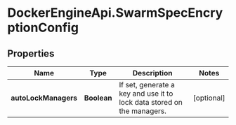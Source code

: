 # DockerEngineApi.SwarmSpecEncryptionConfig

## Properties
Name | Type | Description | Notes
------------ | ------------- | ------------- | -------------
**autoLockManagers** | **Boolean** | If set, generate a key and use it to lock data stored on the managers.  | [optional] 


